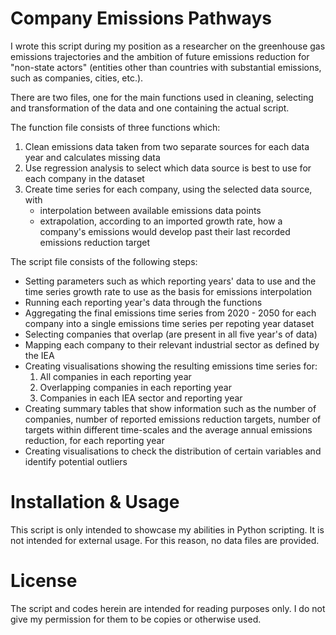 <h1> Company Emissions Pathways </h1>

I wrote this script during my position as a researcher on the greenhouse gas emissions trajectories and the ambition of future emissions reduction for "non-state actors" (entities other than countries with substantial emissions, such as companies, cities, etc.).

There are two files, one for the main functions used in cleaning, selecting and transformation of the data and one containing the actual script.

The function file consists of three functions which:
1) Clean emissions data taken from two separate sources for each data year and calculates missing data
2) Use regression analysis to select which data source is best to use for each company in the dataset
3) Create time series for each company, using the selected data source, with 
    - interpolation between available emissions data points 
    - extrapolation, according to an imported growth rate, how a company's emissions would develop past their last recorded emissions reduction target

The script file consists of the following steps:

- Setting parameters such as which reporting years' data to use and the time series growth rate to use as the basis for emissions interpolation
- Running each reporting year's data through the functions
- Aggregating the final emissions time series from 2020 - 2050 for each company into a single emissions time series per repoting year dataset
- Selecting companies that overlap (are present in all five year's of data) 
- Mapping each company to their relevant industrial sector as defined by the IEA
- Creating visualisations showing the resulting emissions time series for:
    1) All companies in each reporting year
    2) Overlapping companies in each reporting year
    3) Companies in each IEA sector and reporting year
- Creating summary tables that show information such as the number of companies, number of reported emissions reduction targets, number of targets within different time-scales and the average annual emissions reduction, for each reporting year
- Creating visualisations to check the distribution of certain variables and identify potential outliers


<h1> Installation & Usage </h1>

This script is only intended to showcase my abilities in Python scripting. It is not intended for external usage. For this reason, no data files are provided.

<h1> License </h1>

The script and codes herein are intended for reading purposes only. I do not give my permission for them to be copies or otherwise used.
